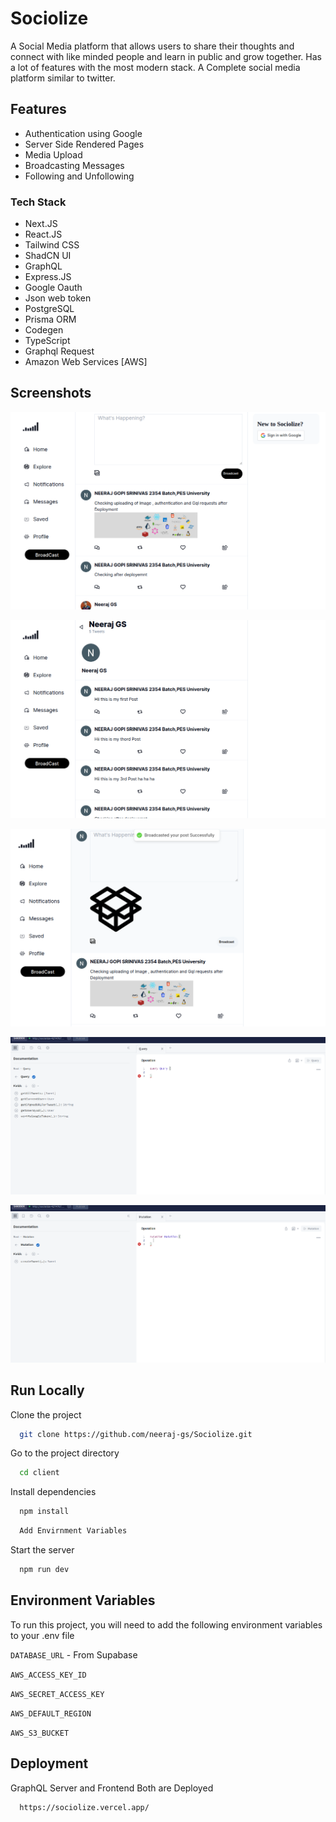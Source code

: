
# Sociolize

A Social Media platform that allows users to share their thoughts and connect with like minded people and learn in public and grow together. Has a lot of features with the most modern stack. A Complete social media platform similar to twitter.


## Features

- Authentication using Google
- Server Side Rendered Pages
- Media Upload
- Broadcasting Messages
- Following and Unfollowing
### Tech Stack

- Next.JS
- React.JS 
- Tailwind CSS
- ShadCN UI
- GraphQL
- Express.JS
- Google Oauth
- Json web token
- PostgreSQL
- Prisma ORM
- Codegen
- TypeScript
- Graphql Request
- Amazon Web Services [AWS]


## Screenshots

![App Screenshots](./client/public/1.png)

![App Screenshots](./client/public/2.png)

![App Screenshots](./client/public/3.png)

![App Screenshots](./client/public/4.png)

![App Screenshots](./client/public/5.png)



## Run Locally

Clone the project

```bash
  git clone https://github.com/neeraj-gs/Sociolize.git
```

Go to the project directory

```bash
  cd client
```

Install dependencies

```bash
  npm install
```

```bash
  Add Envirnment Variables
```


Start the server

```bash
  npm run dev
```


## Environment Variables

To run this project, you will need to add the following environment variables to your .env file

`DATABASE_URL` - From Supabase

`AWS_ACCESS_KEY_ID`

`AWS_SECRET_ACCESS_KEY`

`AWS_DEFAULT_REGION`

`AWS_S3_BUCKET`



## Deployment

GraphQL Server and Frontend Both are Deployed

```bash
  https://sociolize.vercel.app/
```

